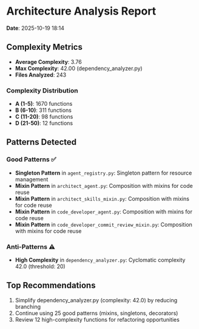 # Architecture Analysis Report

**Date**: 2025-10-19 18:14

## Complexity Metrics

- **Average Complexity**: 3.76
- **Max Complexity**: 42.00 (dependency_analyzer.py)
- **Files Analyzed**: 243

### Complexity Distribution

- **A (1-5)**: 1670 functions
- **B (6-10)**: 311 functions
- **C (11-20)**: 98 functions
- **D (21-50)**: 12 functions

## Patterns Detected

### Good Patterns ✅

- **Singleton Pattern** in `agent_registry.py`: Singleton pattern for resource management
- **Mixin Pattern** in `architect_agent.py`: Composition with mixins for code reuse
- **Mixin Pattern** in `architect_skills_mixin.py`: Composition with mixins for code reuse
- **Mixin Pattern** in `code_developer_agent.py`: Composition with mixins for code reuse
- **Mixin Pattern** in `code_developer_commit_review_mixin.py`: Composition with mixins for code reuse

### Anti-Patterns ⚠️

- **High Complexity** in `dependency_analyzer.py`: Cyclomatic complexity 42.0 (threshold: 20)

## Top Recommendations

1. Simplify dependency_analyzer.py (complexity: 42.0) by reducing branching
2. Continue using 25 good patterns (mixins, singletons, decorators)
3. Review 12 high-complexity functions for refactoring opportunities
